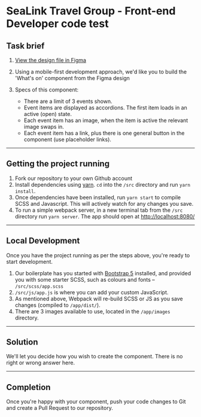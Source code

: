 # SeaLink Travel Group - Front-end Developer code test

## Task brief

1. [View the design file in Figma](https://www.figma.com/file/LvtDr9iovqG4Uh6ELYU5Fb/SeaLink-Travel-Group-Front-end-Developer-code-test-Design?node-id=2%3A67)
2. Using a mobile-first development approach, we'd like you to build the 'What's on' component from the Figma design
  
3. Specs of this component:
    * There are a limit of 3 events shown.
    * Event items are displayed as accordions. The first item loads in an active (open) state.
    * Each event item has an image, when the item is active the relevant image swaps in.
    * Each event item has a link, plus there is one general button in the component (use placeholder links).

---

## Getting the project running

1. Fork our repository to your own Github account
1. Install dependencies using [yarn](https://yarnpkg.com/getting-started/install). `cd` into the `/src` directory and run `yarn install`.
1. Once dependencies have been installed, run `yarn start` to compile SCSS and Javascript. This will actively watch for any changes you save.
1. To run a simple webpack server, in a new terminal tab from the `/src` directory run `yarn server`. The app should open at [http://localhost:8080/](http://localhost:8080/)

---

## Local Development

Once you have the project running as per the steps above, you're ready to start development.

1. Our boilerplate has you started with [Bootstrap 5](https://getbootstrap.com/docs/5.0/getting-started/introduction/) installed, and provided you with some starter SCSS, such as colours and fonts – `/src/scss/app.scss`
1. `/src/js/app.js` is where you can add your custom JavaScript.
1. As mentioned above, Webpack will re-build SCSS or JS as you save changes (compiled to `/app/dist/`).
1. There are 3 images available to use, located in the `/app/images` directory.

---

## Solution

We'll let you decide how you wish to create the component. There is no right or wrong answer here.

---

## Completion

Once you're happy with your component, push your code changes to Git and create a Pull Request to our repository.
